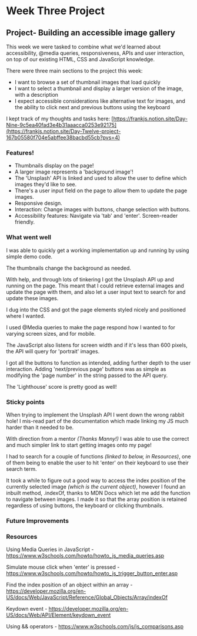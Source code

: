 # Week Three Project

## Project- Building an accessible image gallery

This week we were tasked to combine what we'd learned about accessibility, @media queries, responsiveness, APIs and user interaction, on top of our existing HTML, CSS and JavaScript knowledge.

There were three main sections to the project this week:

- I want to browse a set of thumbnail images that load quickly
- I want to select a thumbnail and display a larger version of the image, with a description
- I expect accessible considerations like alternative text for images, and the ability to click next and previous buttons using the keyboard

I kept track of my thoughts and tasks here: [https://frankjs.notion.site/Day-Nine-9c5ea40fad3e4b31aaacca0253e92175](https://frankjs.notion.site/Day-Twelve-project-167b05580f704e5abffee38bacbd55cb?pvs=4)

### Features!

- Thumbnails display on the page!
- A larger image represents a 'background image'!
- The 'Unsplash' API is linked and used to allow the user to define which images they'd like to see.
- There's a user input field on the page to allow them to update the page images.
- Responsive design.
- Interaction: Change images with buttons, change selection with buttons.
- Accessibility features: Navigate via 'tab' and 'enter'. Screen-reader friendly.

### What went well

I was able to quickly get a working implementation up and running by using simple demo code.

The thumbnails change the background as needed.

With help, and through lots of tinkering I got the Unsplash API up and running on the page. This meant that I could retrieve external images and update the page with them, and also let a user input text to search for and update these images.

I dug into the CSS and got the page elements styled nicely and positioned where I wanted.

I used @Media queries to make the page respond how I wanted to for varying screen sizes, and for mobile.

The JavaScript also listens for screen width and if it's less than 600 pixels, the API will query for 'portrait' images.

I got all the buttons to function as intended, adding further depth to the user interaction. Adding 'next/previous page' buttons was as simple as modifying the 'page number' in the string passed to the API query.

The 'Lighthouse' score is pretty good as well!

### Sticky points

When trying to implement the Unsplash API I went down the wrong rabbit hole! I mis-read part of the documentation which made linking my JS much harder than it needed to be.

With direction from a mentor _(Thanks Manny!)_ I was able to use the correct and much simpler link to start getting images onto my page!

I had to search for a couple of functions _(linked to below, in Resources)_, one of them being to enable the user to hit 'enter' on their keyboard to use their search term.

It took a while to figure out a good way to access the index position of the currently selected image _(which is the current object)_, however I found an inbuilt method, .indexOf, thanks to MDN Docs which let me add the function to navigate between images.
I made it so that the array position is retained regardless of using buttons, the keyboard or clicking thumbnails.

### Future Improvements

### Resources

Using Media Queries in JavaScript - https://www.w3schools.com/howto/howto_js_media_queries.asp

Simulate mouse click when 'enter' is pressed - https://www.w3schools.com/howto/howto_js_trigger_button_enter.asp

Find the index position of an object within an array - https://developer.mozilla.org/en-US/docs/Web/JavaScript/Reference/Global_Objects/Array/indexOf

Keydown event - https://developer.mozilla.org/en-US/docs/Web/API/Element/keydown_event

Using && operators - https://www.w3schools.com/js/js_comparisons.asp
